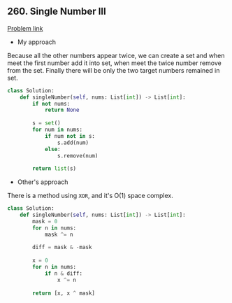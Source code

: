 ## 260. Single Number III

[Problem link](https://leetcode.com/problems/single-number-iii/)

- My approach

Because all the other numbers appear twice, we can create a set and when meet the first number add it into set, when meet the twice number remove from the set. Finally 
there will be only the two target numbers remained in set.

```python
class Solution:
    def singleNumber(self, nums: List[int]) -> List[int]:
        if not nums: 
            return None
        
        s = set()
        for num in nums:
            if num not in s:
                s.add(num)
            else:
                s.remove(num)
        
        return list(s)
```

- Other's approach

There is a method using `XOR`, and it's O(1) space complex.

```python
class Solution:
    def singleNumber(self, nums: List[int]) -> List[int]:
        mask = 0   
        for n in nums:
            mask ^= n
            
        diff = mask & -mask
        
        x = 0
        for n in nums:
            if n & diff:
                x ^= n
        
        return [x, x ^ mask]
```
